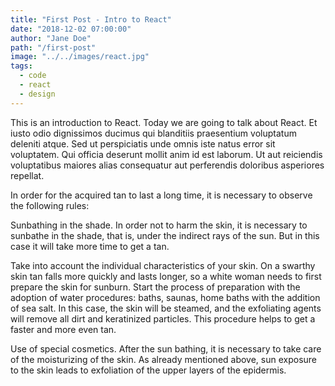 ```yaml
---
title: "First Post - Intro to React"
date: "2018-12-02 07:00:00"
author: "Jane Doe"
path: "/first-post"
image: "../../images/react.jpg"
tags:
  - code
  - react
  - design
---
```


This is an introduction to React. Today we are going to talk about React.
Et iusto odio dignissimos ducimus qui blanditiis praesentium voluptatum deleniti atque. Sed ut perspiciatis unde omnis iste natus error sit voluptatem. Qui officia deserunt mollit anim id est laborum. Ut aut reiciendis voluptatibus maiores alias consequatur aut perferendis doloribus asperiores repellat.

In order for the acquired tan to last a long time, it is necessary to observe the following rules:

Sunbathing in the shade. In order not to harm the skin, it is necessary to sunbathe in the shade, that is, under the indirect rays of the sun. But in this case it will take more time to get a tan.

Take into account the individual characteristics of your skin. On a swarthy skin tan falls more quickly and lasts longer, so a white woman needs to first prepare the skin for sunburn. Start the process of preparation with the adoption of water procedures: baths, saunas, home baths with the addition of sea salt. In this case, the skin will be steamed, and the exfoliating agents will remove all dirt and keratinized particles. This procedure helps to get a faster and more even tan.

Use of special cosmetics. After the sun bathing, it is necessary to take care of the moisturizing of the skin. As already mentioned above, sun exposure to the skin leads to exfoliation of the upper layers of the epidermis.